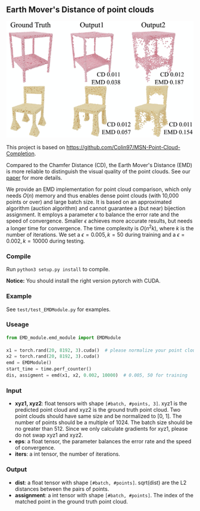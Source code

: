 ## Earth Mover's Distance of point clouds

![](assets/CDEMD.png)

This project is based on https://github.com/Colin97/MSN-Point-Cloud-Completion.

Compared to the Chamfer Distance (CD), the Earth Mover's Distance (EMD) is more reliable to distinguish the visual quality of the point clouds. See our [paper](https://arxiv.org/abs/1707.02392) for more details. 

We provide an EMD implementation for point cloud comparison, which only needs $O(n)$ memory and thus enables dense point clouds (with 10,000 points or over) and large batch size. It is based on an approximated algorithm (auction algorithm) and cannot guarantee a (but near) bijection assignment. It employs a parameter $\epsilon$ to balance the error rate and the speed of convergence. Smaller $\epsilon$ achieves more accurate results, but needs a longer time for convergence. The time complexity is $O(n^2k)$, where $k$ is the number of iterations. We set a $\epsilon = 0.005, k = 50$ during training and a $\epsilon = 0.002, k = 10000$ during testing. 

### Compile
Run `python3 setup.py install` to compile.

**Notice:**
You should install the right version pytorch with CUDA.

### Example
See `test/test_EMDModule.py` for examples.

### Useage
```python
from EMD_module.emd_module import EMDModule

x1 = torch.rand(20, 8192, 3).cuda()  # please normalize your point cloud to [0, 1]
x2 = torch.rand(20, 8192, 3).cuda()
emd = EMDModule()
start_time = time.perf_counter()
dis, assigment = emd(x1, x2, 0.002, 10000)  # 0.005, 50 for training
```

### Input

- **xyz1, xyz2**: float tensors with shape `[#batch, #points, 3]`. xyz1 is the predicted point cloud and xyz2 is the ground truth point cloud. Two point clouds should have same size and be normalized to [0, 1]. The number of points should be a multiple of 1024. The batch size should be no greater than 512. Since we only calculate gradients for xyz1, please do not swap xyz1 and xyz2.
- **eps**: a float tensor, the parameter balances the error rate and the speed of convergence.
- **iters**: a int tensor, the number of iterations.

### Output

- **dist**: a float tensor with shape `[#batch, #points]`. sqrt(dist) are the L2 distances between the pairs of points.
- **assignment**: a int tensor with shape `[#batch, #points]`. The index of the matched point in the ground truth point cloud.
